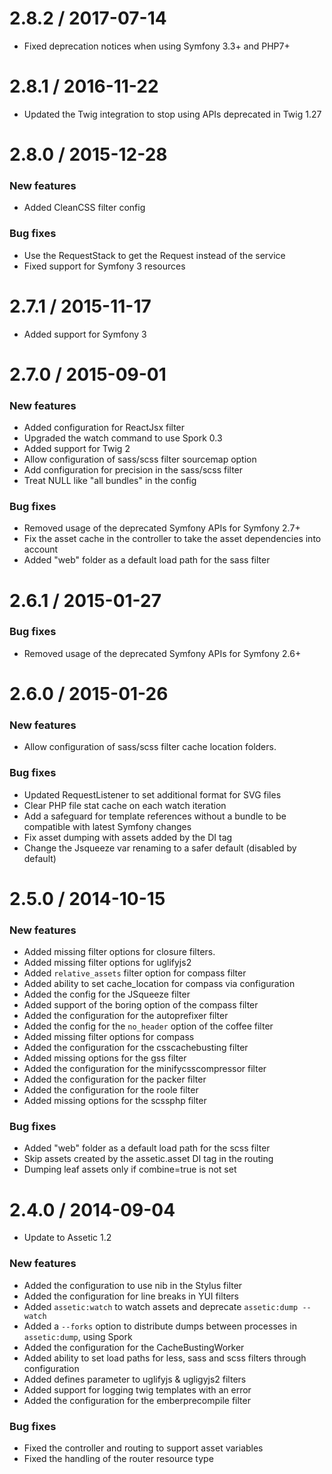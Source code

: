 2.8.2 / 2017-07-14
==================

* Fixed deprecation notices when using Symfony 3.3+ and PHP7+

2.8.1 / 2016-11-22
==================

* Updated the Twig integration to stop using APIs deprecated in Twig 1.27

2.8.0 / 2015-12-28
==================

### New features

* Added CleanCSS filter config

### Bug fixes

* Use the RequestStack to get the Request instead of the service
* Fixed support for Symfony 3 resources

2.7.1 / 2015-11-17
==================

* Added support for Symfony 3

2.7.0 / 2015-09-01
==================

### New features

* Added configuration for ReactJsx filter
* Upgraded the watch command to use Spork 0.3
* Added support for Twig 2
* Allow configuration of sass/scss filter sourcemap option
* Add configuration for precision in the sass/scss filter
* Treat NULL like "all bundles" in the config

### Bug fixes

* Removed usage of the deprecated Symfony APIs for Symfony 2.7+
* Fix the asset cache in the controller to take the asset dependencies into account
* Added "web" folder as a default load path for the sass filter

2.6.1 / 2015-01-27
==================

### Bug fixes

* Removed usage of the deprecated Symfony APIs for Symfony 2.6+

2.6.0 / 2015-01-26
==================

### New features

* Allow configuration of sass/scss filter cache location folders.

### Bug fixes

* Updated RequestListener to set additional format for SVG files
* Clear PHP file stat cache on each watch iteration
* Add a safeguard for template references without a bundle to be compatible with latest Symfony changes
* Fix asset dumping with assets added by the DI tag
* Change the Jsqueeze var renaming to a safer default (disabled by default)

2.5.0 / 2014-10-15
==================

### New features

* Added missing filter options for closure filters.
* Added missing filter options for uglifyjs2
* Added `relative_assets` filter option for compass filter
* Added ability to set cache_location for compass via configuration
* Added the config for the JSqueeze filter
* Added support of the boring option of the compass filter
* Added the configuration for the autoprefixer filter
* Added the config for the `no_header` option of the coffee filter
* Added missing filter options for compass
* Added the configuration for the csscachebusting filter
* Added missing options for the gss filter
* Added the configuration for the minifycsscompressor filter
* Added the configuration for the packer filter
* Added the configuration for the roole filter
* Added missing options for the scssphp filter

### Bug fixes

* Added "web" folder as a default load path for the scss filter
* Skip assets created by the assetic.asset DI tag in the routing
* Dumping leaf assets only if combine=true is not set

2.4.0 / 2014-09-04
==================

* Update to Assetic 1.2

### New features

* Added the configuration to use nib in the Stylus filter
* Added the configuration for line breaks in YUI filters
* Added `assetic:watch` to watch assets and deprecate `assetic:dump --watch`
* Added a `--forks` option to distribute dumps between processes in `assetic:dump`, using Spork
* Added the configuration for the CacheBustingWorker
* Added ability to set load paths for less, sass and scss filters through configuration
* Added defines parameter to uglifyjs & ugligyjs2 filters
* Added support for logging twig templates with an error
* Added the configuration for the emberprecompile filter

### Bug fixes

* Fixed the controller and routing to support asset variables
* Fixed the handling of the router resource type
